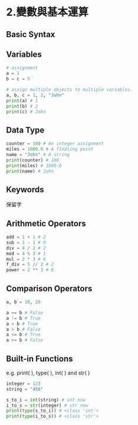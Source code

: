 # 2.變數與基本運算
## Basic Syntax
## Variables
```py
# assignment
a = 1
b = c = 5

# assign multiple objects to multiple variables.
a, b, c = 1, 2, "John"
print(a) # 1
print(b) # 2
print(c) # John
```

## Data Type
```py
counter = 100 # An integer assignment
miles = 1000.0 # A floating point
name = "John" # A string
print(counter) # 100
print(miles) # 1000.0
print(name) # John
```

## Keywords
保留字

## Arithmetic Operators
```py
add = 1 + 1 # 2
sub = 1 - 1 # 0
div = 4 / 2 # 2
mod = 4 % 3 # 1
mul = 2 * 3 # 6
f_div = 5 // 2 # 2
power = 2 ** 3 # 8
```

## Comparison Operators
```py
a, b = 10, 20

a == b # False
a != b # True
a < b # True
a > b # False
a <= b # True
a >= b # False
```

## Built-in Functions
e.g. print( ), type( ), int( ) and str( )
```py
integer = 123
string = "456"

s_to_i = int(string) # int now
i_to_s = str(integer) # str now
print(type(s_to_i)) # <class 'int'>
print(type(i_to_s)) # <class 'str'>
```

